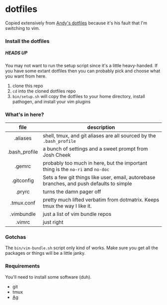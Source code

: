 # dotfiles

Copied extensively from [Andy's dotfiles](https://github.com/andydangerous/dotfiles) because it's his fault that I'm switching to vim.

### Install the dotfiles

##### HEADS UP

You may not want to run the setup script since it's a little heavy-handed. If you have some extant dotfiles then you can probably pick and choose what you want from here.

1. clone this repo
1. `cd` into the cloned dotfiles repo
1. `bin/setup.sh` will copy the dotfiles to your home directory, install pathogen, and install your vim plugins

### What's in here?

| file          | description   |
|:-------------:|---------------|
| .aliases      | shell, tmux, and git aliases are all sourced by the `.bash_profile` |
| .bash_profile | a bunch of settings and a sweet prompt from Josh Cheek |
| .gemrc        | probably too much in here, but the important thing is the `no-ri` and `no-doc` |
| .gitconfig    | Sets a few git things like user, email, autorebase branches, and push defaults to simple |
| .pryrc        | turns the damn pager off |
| .tmux.conf    | pretty much lifted verbatim from dotmatrix. Keeps tmux the way I like it. |
| .vimbundle    | just a list of vim bundle repos |
| .vimrc        | just right |

### Gotchas

The `bin/vim-bundle.sh` script only kind of works.
Make sure you get all the packages or things will be a little janky.

### Requirements

You'll need to install some software (duh).

* git
* tmux
* [Ag](https://github.com/ggreer/the_silver_searcher)

